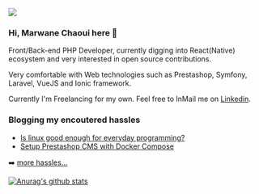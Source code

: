 ![](https://komarev.com/ghpvc/?username=moghwan)

### Hi, Marwane Chaoui here 👋

Front/Back-end PHP Developer, currently digging into React(Native) ecosystem and very interested in open source contributions.

Very comfortable with Web technologies such as Prestashop, Symfony, Laravel, VueJS and Ionic framework.

Currently I'm Freelancing for my own. Feel free to InMail me on [Linkedin](https://linkedin.com/in/moghwan).

### Blogging my encoutered hassles
<!-- BLOG-POST-LIST:START -->
- [Is linux good enough for everyday programming?](https://dev.to/moghwan/is-linux-good-enough-for-everyday-programming-3kol)
- [Setup Prestashop CMS with Docker Compose](https://dev.to/moghwan/setup-prestashop-with-docker-compose-39mn)
<!-- BLOG-POST-LIST:END -->
➡️ [more hassles...](https://moghwan.me/blog)

[![Anurag's github stats](https://github-readme-stats.vercel.app/api?username=moghwan&show_icons=true&hide_title=true)](https://github.com/moghwan/github-readme-stats)

<!-- [![moghwan's wakatime stats](https://github-readme-stats.vercel.app/api/wakatime?username=moghwan&hide_title=true)](https://github.com/anuraghazra/github-readme-stats) -->
